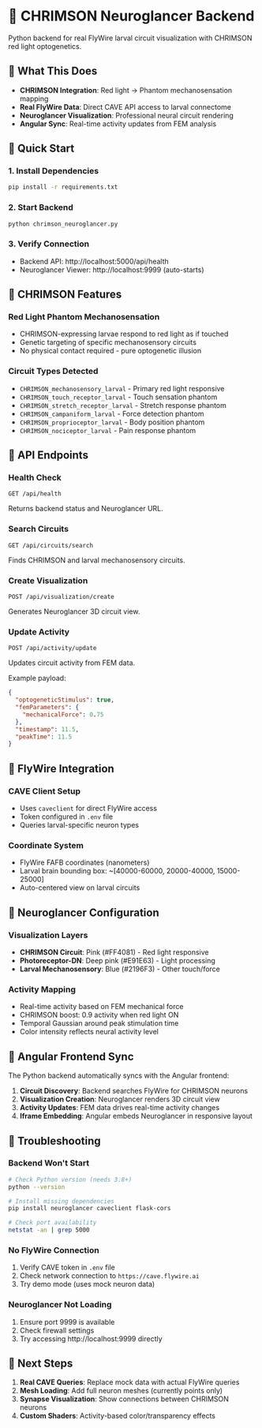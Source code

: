 # 🔴 CHRIMSON Neuroglancer Backend

Python backend for real FlyWire larval circuit visualization with CHRIMSON red light optogenetics.

## 🧬 What This Does

- **CHRIMSON Integration**: Red light → Phantom mechanosensation mapping
- **Real FlyWire Data**: Direct CAVE API access to larval connectome  
- **Neuroglancer Visualization**: Professional neural circuit rendering
- **Angular Sync**: Real-time activity updates from FEM analysis

## 🚀 Quick Start

### 1. Install Dependencies
```bash
pip install -r requirements.txt
```

### 2. Start Backend
```bash
python chrimson_neuroglancer.py
```

### 3. Verify Connection
- Backend API: http://localhost:5000/api/health
- Neuroglancer Viewer: http://localhost:9999 (auto-starts)

## 🔴 CHRIMSON Features

### Red Light Phantom Mechanosensation
- CHRIMSON-expressing larvae respond to red light as if touched
- Genetic targeting of specific mechanosensory circuits
- No physical contact required - pure optogenetic illusion

### Circuit Types Detected
- `CHRIMSON_mechanosensory_larval` - Primary red light responsive
- `CHRIMSON_touch_receptor_larval` - Touch sensation phantom
- `CHRIMSON_stretch_receptor_larval` - Stretch response phantom  
- `CHRIMSON_campaniform_larval` - Force detection phantom
- `CHRIMSON_proprioceptor_larval` - Body position phantom
- `CHRIMSON_nociceptor_larval` - Pain response phantom

## 🔧 API Endpoints

### Health Check
```
GET /api/health
```
Returns backend status and Neuroglancer URL.

### Search Circuits  
```
GET /api/circuits/search
```
Finds CHRIMSON and larval mechanosensory circuits.

### Create Visualization
```
POST /api/visualization/create
```
Generates Neuroglancer 3D circuit view.

### Update Activity
```
POST /api/activity/update
```
Updates circuit activity from FEM data.

Example payload:
```json
{
  "optogeneticStimulus": true,
  "femParameters": {
    "mechanicalForce": 0.75
  },
  "timestamp": 11.5,
  "peakTime": 11.5
}
```

## 🧠 FlyWire Integration

### CAVE Client Setup
- Uses `caveclient` for direct FlyWire access
- Token configured in `.env` file
- Queries larval-specific neuron types

### Coordinate System
- FlyWire FAFB coordinates (nanometers)
- Larval brain bounding box: ~[40000-60000, 20000-40000, 15000-25000]
- Auto-centered view on larval circuits

## 🎯 Neuroglancer Configuration

### Visualization Layers
- **CHRIMSON Circuit**: Pink (#FF4081) - Red light responsive
- **Photoreceptor-DN**: Deep pink (#E91E63) - Light processing
- **Larval Mechanosensory**: Blue (#2196F3) - Other touch/force

### Activity Mapping
- Real-time activity based on FEM mechanical force
- CHRIMSON boost: 0.9 activity when red light ON
- Temporal Gaussian around peak stimulation time
- Color intensity reflects neural activity level

## 🔄 Angular Frontend Sync

The Python backend automatically syncs with the Angular frontend:

1. **Circuit Discovery**: Backend searches FlyWire for CHRIMSON neurons
2. **Visualization Creation**: Neuroglancer renders 3D circuit view  
3. **Activity Updates**: FEM data drives real-time activity changes
4. **Iframe Embedding**: Angular embeds Neuroglancer in responsive layout

## 🐛 Troubleshooting

### Backend Won't Start
```bash
# Check Python version (needs 3.8+)
python --version

# Install missing dependencies
pip install neuroglancer caveclient flask-cors

# Check port availability
netstat -an | grep 5000
```

### No FlyWire Connection
1. Verify CAVE token in `.env` file
2. Check network connection to `https://cave.flywire.ai`
3. Try demo mode (uses mock neuron data)

### Neuroglancer Not Loading
1. Ensure port 9999 is available
2. Check firewall settings
3. Try accessing http://localhost:9999 directly

## 🎯 Next Steps

1. **Real CAVE Queries**: Replace mock data with actual FlyWire queries
2. **Mesh Loading**: Add full neuron meshes (currently points only)
3. **Synapse Visualization**: Show connections between CHRIMSON neurons
4. **Custom Shaders**: Activity-based color/transparency effects 